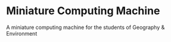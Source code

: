 # Miniature Computing Machine
A miniature computing machine for the students of Geography &amp; Environment
